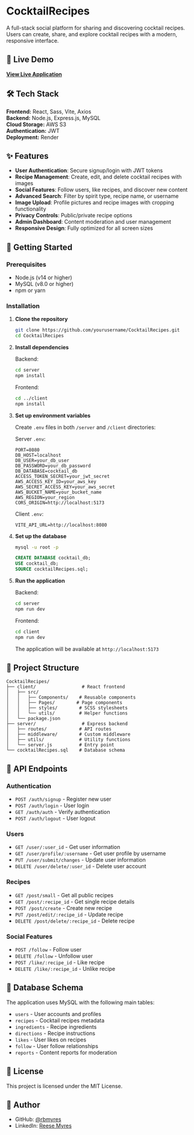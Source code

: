 # CocktailRecipes

A full-stack social platform for sharing and discovering cocktail recipes. Users can create, share, and explore cocktail recipes with a modern, responsive interface.

## 🔗 Live Demo

**[View Live Application](https://client-qfaf.onrender.com/)**

## 🛠 Tech Stack

**Frontend:** React, Sass, Vite, Axios  
**Backend:** Node.js, Express.js, MySQL  
**Cloud Storage:** AWS S3  
**Authentication:** JWT  
**Deployment:** Render

## ✨ Features

- **User Authentication**: Secure signup/login with JWT tokens
- **Recipe Management**: Create, edit, and delete cocktail recipes with images
- **Social Features**: Follow users, like recipes, and discover new content
- **Advanced Search**: Filter by spirit type, recipe name, or username
- **Image Upload**: Profile pictures and recipe images with cropping functionality
- **Privacy Controls**: Public/private recipe options
- **Admin Dashboard**: Content moderation and user management
- **Responsive Design**: Fully optimized for all screen sizes

## 🚀 Getting Started

### Prerequisites

- Node.js (v14 or higher)
- MySQL (v8.0 or higher)
- npm or yarn

### Installation

1. **Clone the repository**
   ```bash
   git clone https://github.com/yourusername/CocktailRecipes.git
   cd CocktailRecipes
   ```

2. **Install dependencies**
   
   Backend:
   ```bash
   cd server
   npm install
   ```
   
   Frontend:
   ```bash
   cd ../client
   npm install
   ```

3. **Set up environment variables**
   
   Create `.env` files in both `/server` and `/client` directories:
   
   Server `.env`:
   ```env
   PORT=8080
   DB_HOST=localhost
   DB_USER=your_db_user
   DB_PASSWORD=your_db_password
   DB_DATABASE=cocktail_db
   ACCESS_TOKEN_SECRET=your_jwt_secret
   AWS_ACCESS_KEY_ID=your_aws_key
   AWS_SECRET_ACCESS_KEY=your_aws_secret
   AWS_BUCKET_NAME=your_bucket_name
   AWS_REGION=your_region
   CORS_ORIGIN=http://localhost:5173
   ```
   
   Client `.env`:
   ```env
   VITE_API_URL=http://localhost:8080
   ```

4. **Set up the database**
   ```bash
   mysql -u root -p
   ```
   ```sql
   CREATE DATABASE cocktail_db;
   USE cocktail_db;
   SOURCE cocktailRecipes.sql;
   ```

5. **Run the application**
   
   Backend:
   ```bash
   cd server
   npm run dev
   ```
   
   Frontend:
   ```bash
   cd client
   npm run dev
   ```
   
   The application will be available at `http://localhost:5173`

## 📁 Project Structure

```
CocktailRecipes/
├── client/                 # React frontend
│   ├── src/
│   │   ├── Components/    # Reusable components
│   │   ├── Pages/        # Page components
│   │   ├── styles/        # SCSS stylesheets
│   │   └── utils/         # Helper functions
│   └── package.json
├── server/                 # Express backend
│   ├── routes/            # API routes
│   ├── middleware/        # Custom middleware
│   ├── utils/             # Utility functions
│   └── server.js          # Entry point
└── cocktailRecipes.sql    # Database schema
```

## 🔌 API Endpoints

### Authentication
- `POST /auth/signup` - Register new user
- `POST /auth/login` - User login
- `GET /auth/auth` - Verify authentication
- `POST /auth/logout` - User logout

### Users
- `GET /user/:user_id` - Get user information
- `GET /user/profile/:username` - Get user profile by username
- `PUT /user/submit/changes` - Update user information
- `DELETE /user/delete/:user_id` - Delete user account

### Recipes
- `GET /post/small` - Get all public recipes
- `GET /post/:recipe_id` - Get single recipe details
- `POST /post/create` - Create new recipe
- `PUT /post/edit/:recipe_id` - Update recipe
- `DELETE /post/delete/:recipe_id` - Delete recipe

### Social Features
- `POST /follow` - Follow user
- `DELETE /follow` - Unfollow user
- `POST /like/:recipe_id` - Like recipe
- `DELETE /like/:recipe_id` - Unlike recipe

## 💾 Database Schema

The application uses MySQL with the following main tables:
- `users` - User accounts and profiles
- `recipes` - Cocktail recipes metadata
- `ingredients` - Recipe ingredients
- `directions` - Recipe instructions
- `likes` - User likes on recipes
- `follow` - User follow relationships
- `reports` - Content reports for moderation

## 📝 License

This project is licensed under the MIT License.

## 👤 Author

- GitHub: [@rbmyres](https://github.com/rbmyres)
- LinkedIn: [Reese Myres](https://linkedin.com/in/reese-myres)